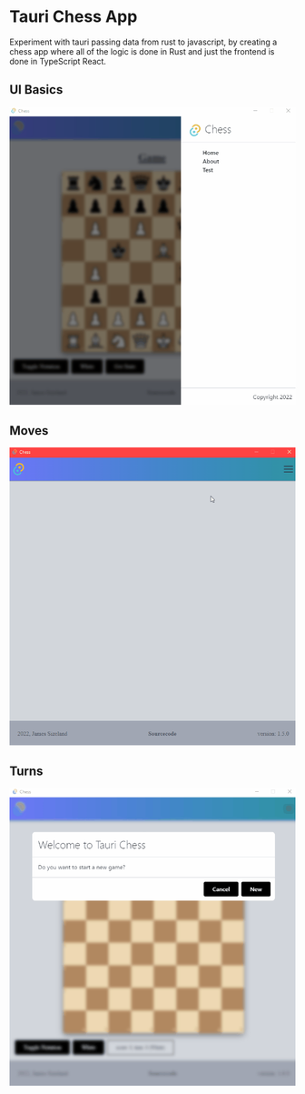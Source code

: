 # Tauri Chess App

Experiment with tauri passing data from rust to javascript, by creating a chess app where all of the logic is done in Rust and just the frontend is done in TypeScript React.

## UI Basics

![Chess UI](./img/move_logic2.gif)

## Moves

![Chess Moves](./img/take_logic.gif)

## Turns

![Chess Turns](./img/turns_logic.gif)
